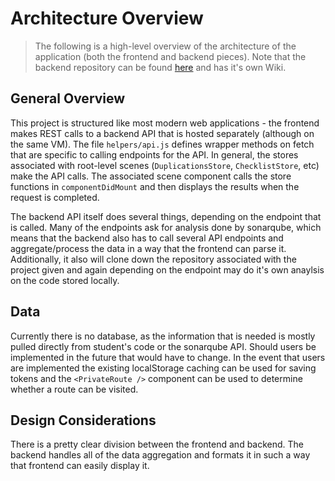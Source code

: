 # Architecture Overview

> The following is a high-level overview of the architecture of the application (both the frontend and backend pieces). Note that the backend repository can be found [here](https://github.com/wellxchen/Design-CheckUp-Web-Backend) and has it's own Wiki.

## General Overview

This project is structured like most modern web applications - the frontend makes REST calls to a backend API that is hosted separately (although on the same VM). The file `helpers/api.js` defines wrapper methods on fetch that are specific to calling endpoints for the API. In general, the stores associated with root-level scenes (`DuplicationsStore`, `ChecklistStore`, etc) make the API calls. The associated scene component calls the store functions in `componentDidMount` and then displays the results when the request is completed.

The backend API itself does several things, depending on the endpoint that is called. Many of the endpoints ask for analysis done by sonarqube, which means that the backend also has to call several API endpoints and aggregate/process the data in a way that the frontend can parse it. Additionally, it also will clone down the repository associated with the project given and again depending on the endpoint may do it's own anaylsis on the code stored locally. 

## Data

Currently there is no database, as the information that is needed is mostly pulled directly from student's code or the sonarqube API. Should users be implemented in the future that would have to change. In the event that users are implemented the existing localStorage caching can be used for saving tokens and the `<PrivateRoute />` component can be used to determine whether a route can be visited.

## Design Considerations

There is a pretty clear division between the frontend and backend. The backend handles all of the data aggregation and formats it in such a way that frontend can easily display it. 